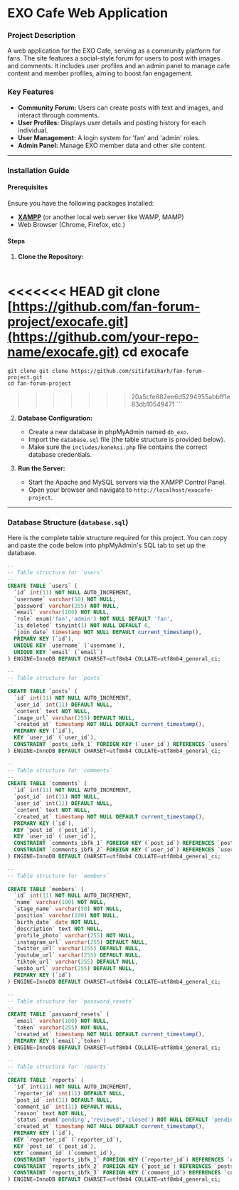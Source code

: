 # EXO Cafe Web Application

### Project Description
A web application for the EXO Cafe, serving as a community platform for fans. The site features a social-style forum for users to post with images and comments. It includes user profiles and an admin panel to manage cafe content and member profiles, aiming to boost fan engagement.

### Key Features
* **Community Forum:** Users can create posts with text and images, and interact through comments.
* **User Profiles:** Displays user details and posting history for each individual.
* **User Management:** A login system for 'fan' and 'admin' roles.
* **Admin Panel:** Manage EXO member data and other site content.

---

### Installation Guide

#### Prerequisites
Ensure you have the following packages installed:
* [**XAMPP**](https://www.apachefriends.org/download.html) (or another local web server like WAMP, MAMP)
* Web Browser (Chrome, Firefox, etc.)

#### Steps
1.  **Clone the Repository:**
    ```bash
<<<<<<< HEAD
    git clone [https://github.com/fan-forum-project/exocafe.git](https://github.com/your-repo-name/exocafe.git)
    cd exocafe
=======
    git clone git clone https://github.com/sitifatiharh/fan-forum-project.git
    cd fan-forum-project
>>>>>>> 20a5cfe882ee6d5294955abbff1e83db10549471
    ```

2.  **Database Configuration:**
    * Create a new database in phpMyAdmin named `db_exo`.
    * Import the `database.sql` file (the table structure is provided below).
    * Make sure the `includes/koneksi.php` file contains the correct database credentials.

3.  **Run the Server:**
    * Start the Apache and MySQL servers via the XAMPP Control Panel.
    * Open your browser and navigate to `http://localhost/exocafe-project`.

---

### Database Structure (`database.sql`)
Here is the complete table structure required for this project. You can copy and paste the code below into phpMyAdmin's SQL tab to set up the database.

```sql
--
-- Table structure for `users`
--
CREATE TABLE `users` (
  `id` int(11) NOT NULL AUTO_INCREMENT,
  `username` varchar(50) NOT NULL,
  `password` varchar(255) NOT NULL,
  `email` varchar(100) NOT NULL,
  `role` enum('fan','admin') NOT NULL DEFAULT 'fan',
  `is_deleted` tinyint(1) NOT NULL DEFAULT 0,
  `join_date` timestamp NOT NULL DEFAULT current_timestamp(),
  PRIMARY KEY (`id`),
  UNIQUE KEY `username` (`username`),
  UNIQUE KEY `email` (`email`)
) ENGINE=InnoDB DEFAULT CHARSET=utf8mb4 COLLATE=utf8mb4_general_ci;

--
-- Table structure for `posts`
--
CREATE TABLE `posts` (
  `id` int(11) NOT NULL AUTO_INCREMENT,
  `user_id` int(11) DEFAULT NULL,
  `content` text NOT NULL,
  `image_url` varchar(255) DEFAULT NULL,
  `created_at` timestamp NOT NULL DEFAULT current_timestamp(),
  PRIMARY KEY (`id`),
  KEY `user_id` (`user_id`),
  CONSTRAINT `posts_ibfk_1` FOREIGN KEY (`user_id`) REFERENCES `users` (`id`) ON DELETE SET NULL ON UPDATE CASCADE
) ENGINE=InnoDB DEFAULT CHARSET=utf8mb4 COLLATE=utf8mb4_general_ci;

--
-- Table structure for `comments`
--
CREATE TABLE `comments` (
  `id` int(11) NOT NULL AUTO_INCREMENT,
  `post_id` int(11) NOT NULL,
  `user_id` int(11) DEFAULT NULL,
  `content` text NOT NULL,
  `created_at` timestamp NOT NULL DEFAULT current_timestamp(),
  PRIMARY KEY (`id`),
  KEY `post_id` (`post_id`),
  KEY `user_id` (`user_id`),
  CONSTRAINT `comments_ibfk_1` FOREIGN KEY (`post_id`) REFERENCES `posts` (`id`) ON DELETE CASCADE ON UPDATE CASCADE,
  CONSTRAINT `comments_ibfk_2` FOREIGN KEY (`user_id`) REFERENCES `users` (`id`) ON DELETE SET NULL ON UPDATE CASCADE
) ENGINE=InnoDB DEFAULT CHARSET=utf8mb4 COLLATE=utf8mb4_general_ci;

--
-- Table structure for `members`
--
CREATE TABLE `members` (
  `id` int(11) NOT NULL AUTO_INCREMENT,
  `name` varchar(100) NOT NULL,
  `stage_name` varchar(50) NOT NULL,
  `position` varchar(100) NOT NULL,
  `birth_date` date NOT NULL,
  `description` text NOT NULL,
  `profile_photo` varchar(255) NOT NULL,
  `instagram_url` varchar(255) DEFAULT NULL,
  `twitter_url` varchar(255) DEFAULT NULL,
  `youtube_url` varchar(255) DEFAULT NULL,
  `tiktok_url` varchar(255) DEFAULT NULL,
  `weibo_url` varchar(255) DEFAULT NULL,
  PRIMARY KEY (`id`)
) ENGINE=InnoDB DEFAULT CHARSET=utf8mb4 COLLATE=utf8mb4_general_ci;

--
-- Table structure for `password_resets`
--
CREATE TABLE `password_resets` (
  `email` varchar(100) NOT NULL,
  `token` varchar(255) NOT NULL,
  `created_at` timestamp NOT NULL DEFAULT current_timestamp(),
  PRIMARY KEY (`email`,`token`)
) ENGINE=InnoDB DEFAULT CHARSET=utf8mb4 COLLATE=utf8mb4_general_ci;

--
-- Table structure for `reports`
--
CREATE TABLE `reports` (
  `id` int(11) NOT NULL AUTO_INCREMENT,
  `reporter_id` int(11) DEFAULT NULL,
  `post_id` int(11) DEFAULT NULL,
  `comment_id` int(11) DEFAULT NULL,
  `reason` text NOT NULL,
  `status` enum('pending','reviewed','closed') NOT NULL DEFAULT 'pending',
  `created_at` timestamp NOT NULL DEFAULT current_timestamp(),
  PRIMARY KEY (`id`),
  KEY `reporter_id` (`reporter_id`),
  KEY `post_id` (`post_id`),
  KEY `comment_id` (`comment_id`),
  CONSTRAINT `reports_ibfk_1` FOREIGN KEY (`reporter_id`) REFERENCES `users` (`id`) ON DELETE SET NULL,
  CONSTRAINT `reports_ibfk_2` FOREIGN KEY (`post_id`) REFERENCES `posts` (`id`) ON DELETE CASCADE,
  CONSTRAINT `reports_ibfk_3` FOREIGN KEY (`comment_id`) REFERENCES `comments` (`id`) ON DELETE CASCADE
) ENGINE=InnoDB DEFAULT CHARSET=utf8mb4 COLLATE=utf8mb4_general_ci;
